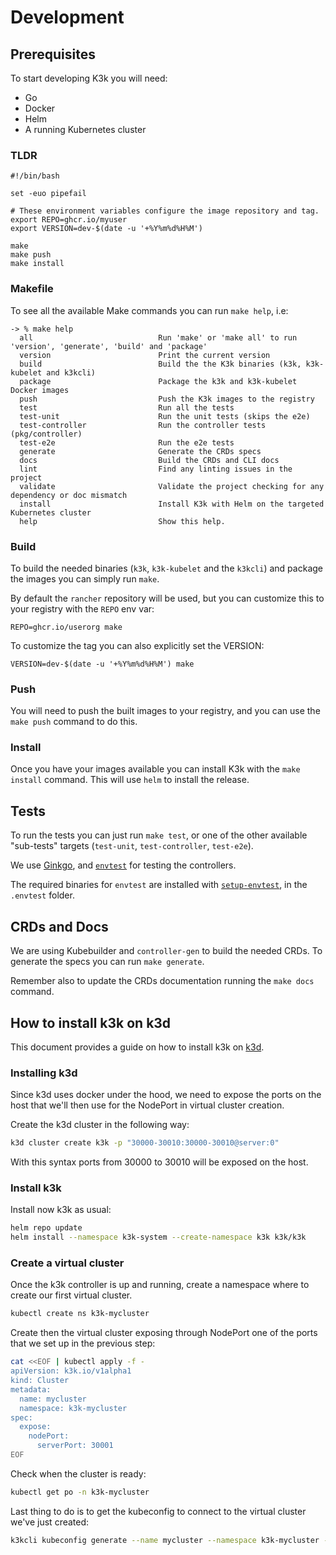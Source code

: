 # Development


## Prerequisites

To start developing K3k you will need:

- Go
- Docker
- Helm
- A running Kubernetes cluster


### TLDR

```shell
#!/bin/bash

set -euo pipefail

# These environment variables configure the image repository and tag.
export REPO=ghcr.io/myuser
export VERSION=dev-$(date -u '+%Y%m%d%H%M')

make
make push
make install
```

### Makefile

To see all the available Make commands you can run `make help`, i.e:

```
-> % make help
  all                            Run 'make' or 'make all' to run 'version', 'generate', 'build' and 'package'
  version                        Print the current version
  build                          Build the the K3k binaries (k3k, k3k-kubelet and k3kcli)
  package                        Package the k3k and k3k-kubelet Docker images
  push                           Push the K3k images to the registry
  test                           Run all the tests
  test-unit                      Run the unit tests (skips the e2e)
  test-controller                Run the controller tests (pkg/controller)
  test-e2e                       Run the e2e tests
  generate                       Generate the CRDs specs
  docs                           Build the CRDs and CLI docs
  lint                           Find any linting issues in the project
  validate                       Validate the project checking for any dependency or doc mismatch
  install                        Install K3k with Helm on the targeted Kubernetes cluster
  help                           Show this help.
```

### Build

To build the needed binaries (`k3k`, `k3k-kubelet` and the `k3kcli`) and package the images you can simply run `make`.

By default the `rancher` repository will be used, but you can customize this to your registry with the `REPO` env var:

```
REPO=ghcr.io/userorg make
```

To customize the tag you can also explicitly set the VERSION:

```
VERSION=dev-$(date -u '+%Y%m%d%H%M') make
```


### Push

You will need to push the built images to your registry, and you can use the `make push` command to do this.


### Install

Once you have your images available you can install K3k with the `make install` command. This will use `helm` to install the release.


## Tests

To run the tests you can just run `make test`, or one of the other available "sub-tests" targets (`test-unit`, `test-controller`, `test-e2e`).

We use [Ginkgo](https://onsi.github.io/ginkgo/), and [`envtest`](https://book.kubebuilder.io/reference/envtest) for testing the controllers.

The required binaries for `envtest` are installed with [`setup-envtest`](https://pkg.go.dev/sigs.k8s.io/controller-runtime/tools/setup-envtest), in the `.envtest` folder.


## CRDs and Docs

We are using Kubebuilder and `controller-gen` to build the needed CRDs. To generate the specs you can run `make generate`.

Remember also to update the CRDs documentation running the `make docs` command.

## How to install k3k on k3d

This document provides a guide on how to install k3k on [k3d](https://k3d.io).

### Installing k3d

Since k3d uses docker under the hood, we need to expose the ports on the host that we'll then use for the NodePort in virtual cluster creation.

Create the k3d cluster in the following way:

```bash
k3d cluster create k3k -p "30000-30010:30000-30010@server:0"
```

With this syntax ports from 30000 to 30010 will be exposed on the host.

### Install k3k

Install now k3k as usual:

```bash
helm repo update
helm install --namespace k3k-system --create-namespace k3k k3k/k3k
```

### Create a virtual cluster

Once the k3k controller is up and running, create a namespace where to create our first virtual cluster.

```bash
kubectl create ns k3k-mycluster
```

Create then the virtual cluster exposing through NodePort one of the ports that we set up in the previous step:

```bash
cat <<EOF | kubectl apply -f -
apiVersion: k3k.io/v1alpha1
kind: Cluster
metadata:
  name: mycluster
  namespace: k3k-mycluster
spec:    
  expose:
    nodePort:
      serverPort: 30001
EOF
```

Check when the cluster is ready:

```bash
kubectl get po -n k3k-mycluster
```

Last thing to do is to get the kubeconfig to connect to the virtual cluster we've just created:

```bash
k3kcli kubeconfig generate --name mycluster --namespace k3k-mycluster --kubeconfig-server localhost:30001
```
